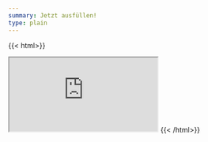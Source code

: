 ```yaml
---
summary: Jetzt ausfüllen!
type: plain
---
```

{{< html>}}
<iframe class="min-h-screen w-full" allow="clipboard-write;camera;geolocation;fullscreen" src="https://budibase.kjg-dossenheim.org/embed/sommerfreizeit-2024">
</iframe>
{{< /html>}}